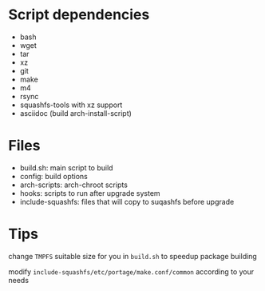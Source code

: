 # Script dependencies

* bash
* wget
* tar
* xz
* git
* make
* m4
* rsync
* squashfs-tools with xz support
* asciidoc (build arch-install-script)

# Files

* build.sh: main script to build
* config: build options
* arch-scripts: arch-chroot scripts
* hooks: scripts to run after upgrade system
* include-squashfs: files that will copy to suqashfs before upgrade

# Tips

change `TMPFS` suitable size for you in `build.sh` to speedup package building

modify `include-squashfs/etc/portage/make.conf/common` according to your needs

